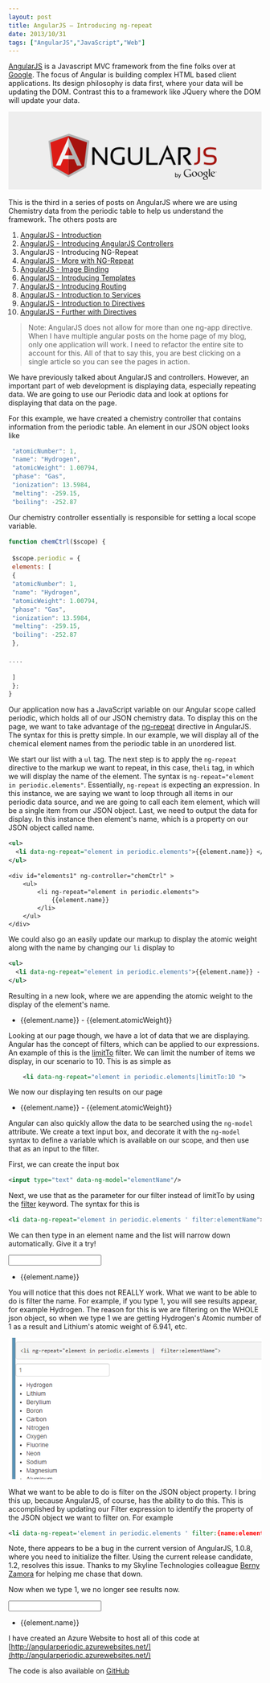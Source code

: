 ```yaml
---
layout: post
title: AngularJS – Introducing ng-repeat
date: 2013/10/31
tags: ["AngularJS","JavaScript","Web"]
---
```


[AngularJS](http://www.angularjs.org) is a Javascript MVC framework from the fine folks over at
[Google](http://www.google.com). The focus of Angular is building complex
 HTML based client applications. Its design philosophy is data first, where your data will be updating the DOM.
 Contrast this to a framework like JQuery where the DOM will update your data.

![AngularJS Logo](angularLogo.png)

This is the third in a series of posts on AngularJS where we are using Chemistry data from the periodic table
to help us understand the framework. The others posts are

1. [AngularJS - Introduction](http://www.jptacek.com/2013/10/angularjs-introduction/)
2. [AngularJS - Introducing AngularJS Controllers](http://www.jptacek.com/2013/10/introducing-angularjs-controllers/)
3. AngularJS - Introducing NG-Repeat
4. [AngularJS - More with NG-Repeat](http://www.jptacek.com/2014/01/angularjs-further-with-ng-repeat/)
5. [AngularJS - Image Binding](http://www.jptacek.com/2014/01/angularjs-lou-reed/)
6. [AngularJS - Introducing Templates](http://www.jptacek.com/2014/02/angularJS-templates/)
7. [AngularJS - Introducing Routing](http://www.jptacek.com/2014/02/angularJS-IntroToRouting/)
8. [AngularJS - Introduction to Services](http://www.jptacek.com//2014/05/angularJS-Intro-To-Services/)
9. [AngularJS - Introduction to Directives](http://www.jptacek.com/2014/06/angularJS-intro-to-directives/)
10. [AngularJS - Further with Directives](http://www.jptacek.com/2014/12/angularJS-further-with-directives/)

>Note: AngularJS does not allow for more than one ng-app directive. When I have multiple angular posts on
the home page of my blog, only one application will work. I need to refactor the entire site to account for
this. All of that to say this, you are best clicking on a single article so you can see the pages in action.

We have previously talked about AngularJS and controllers. However, an important part of web development is displaying data,
especially repeating data. We are going to use our Periodic data and look at options for displaying that data on the page.

For this example, we have created a chemistry controller that contains information from the periodic table. An element in our
JSON object looks like

```javascript
 "atomicNumber": 1,
 "name": "Hydrogen",
 "atomicWeight": 1.00794,
 "phase": "Gas",
 "ionization": 13.5984,
 "melting": -259.15,
 "boiling": -252.87
```

Our chemistry controller essentially is responsible for setting a local scope variable.

```javascript
function chemCtrl($scope) {

 $scope.periodic = {
 elements: [
 {
 "atomicNumber": 1,
 "name": "Hydrogen",
 "atomicWeight": 1.00794,
 "phase": "Gas",
 "ionization": 13.5984,
 "melting": -259.15,
 "boiling": -252.87
 },

....

 ]
 };
}
```

Our application now has a JavaScript variable on our Angular scope called periodic, which holds all of our
JSON chemistry data. To display this on the page, we want to take advantage of the
[ng-repeat](http://docs.angularjs.org/api/ng.directive:ngRepeat) directive in AngularJS.
The syntax for this is pretty simple. In our example, we will display all of the chemical element names from the
periodic table in an unordered list.

We start our list with a ``ul`` tag. The next step is to apply the ``ng-repeat`` directive to the markup we want to
repeat, in this case, the``li`` tag, in which we will display the name of the element.
The syntax is ``ng-repeat="element in periodic.elements"``. Essentially, ``ng-repeat`` is expecting an expression.
In this instance, we are saying we want to loop through all items in our periodic data source, and we are going to call each
item element, which will be a single item from our JSON object. Last, we need to output the data for display.
In this instance then element's name, which is a property on our JSON object called name.

```xml
<ul>
  <li data-ng-repeat="element in periodic.elements">{{element.name}} </li>
</ul>
```

<div id="ngApp" ng-app="chemistryApp">

    <div id="elements1" ng-controller="chemCtrl" >
        <ul>
            <li ng-repeat="element in periodic.elements">
                {{element.name}}
            </li>
        </ul>
    </div>

We could also go an easily update our markup to display the atomic weight along with the name by changing our ``li``
 display to

```xml
<ul>
  <li data-ng-repeat="element in periodic.elements">{{element.name}} - {{element.atomicWeight}}</li>
</ul>
```


Resulting in a new look, where we are appending the atomic weight to the display of the element's name.

   <div id="elements2" ng-controller="chemCtrl" >
        <ul>
            <li ng-repeat="element in periodic.elements">
                {{element.name}} - {{element.atomicWeight}}
            </li>
        </ul>
    </div>

Looking at our page though, we have a lot of data that we are displaying. Angular has the concept of filters,
which can be applied to our expressions. An example of this is
the [limitTo](http://docs.angularjs.org/api/ng.filter:limitTo) filter. We can limit the number of items we display,
in our scenario to 10\. This is as simple as

```xml
    <li data-ng-repeat="element in periodic.elements|limitTo:10 ">
```

We now our displaying ten results on our page

   <div id="elements2" ng-controller="chemCtrl" >
         <ul>
             <li ng-repeat="element in periodic.elements|limitTo:10">
                 {{element.name}} - {{element.atomicWeight}}
             </li>
         </ul>
     </div>

Angular can also quickly allow the data to be searched using the ``ng-model`` attribute. We create a text input box,
and decorate it with the ``ng-model`` syntax
to define a variable which is available on our scope, and then use that as an input to the filter.

First, we can create the input box

```xml
<input type="text" data-ng-model="elementName"/>
```

Next, we use that as the parameter for our filter instead of limitTo by using the [filter](http://docs.angularjs.org/api/ng.filter:filter) keyword. The syntax for this is

```xml
<li data-ng-repeat="element in periodic.elements ' filter:elementName">
```

We can then type in an element name and the list will narrow down automatically. Give it a try!


   <div id="elements3" ng-controller="chemCtrl" >
    <input type="text" ng-model="elementName"/>
    <div id="elements3" ng-controller="chemCtrl" >
        <ul>
            <li ng-repeat="element in periodic.elements | filter:elementName">
                {{element.name}}
            </li>
        </ul>
    </div>
    </div>

You will notice that this does not REALLY work. What we want to be able to do is filter the name. For example, if
you type 1, you will see results appear, for example Hydrogen. The reason for this is we are filtering on the
WHOLE json object, so when we type 1 we are getting Hydrogen's Atomic number of 1 as a result and Lithium's atomic
weight of 6.941, etc.

![](103113_1053_AngularJSIn7.png)

What we want to be able to do is filter on the JSON object property. I bring this up, because AngularJS, of course, has the ability to do this. This is accomplished by updating our Filter expression to identify the property of the JSON object we want to filter on. For example

```xml
<li data-ng-repeat='element in periodic.elements ' filter:{name:elementNameOnly}'>
```

Note, there appears to be a bug in the current version of AngularJS, 1.0.8, where you need to initialize the filter. Using the current release candidate, 1.2, resolves this issue. Thanks to my Skyline Technologies colleague [Berny Zamora](https://twitter.com/bernyzamora) for helping me chase that down.

Now when we type 1, we no longer see results now.

   <div id="elements4" ng-controller="chemCtrl" >
    <input type="text" ng-model="elementNameOnly"/>
        <ul>
            <li ng-repeat="element in periodic.elements | filter:{name:elementNameOnly}">
                {{element.name}}
            </li>
        </ul>
    </div>



I have created an Azure Website to host all of this code at [http://angularperiodic.azurewebsites.net/](http://angularperiodic.azurewebsites.net/)

The code is also available on [GitHub](https://github.com/jptacek/AngularPeriodic)
</div>


<script type="text/javascript" src="/2013/10/angularjs-introducing-ng-repeat/js/chemistryApp.js"></script>
<script type="text/javascript" src="/2013/10/angularjs-introducing-ng-repeat/js/chemistryController.js"></script>
<script type="text/javascript" src="/2014/02/angularJS-templates/js/chemistry.js"></script>